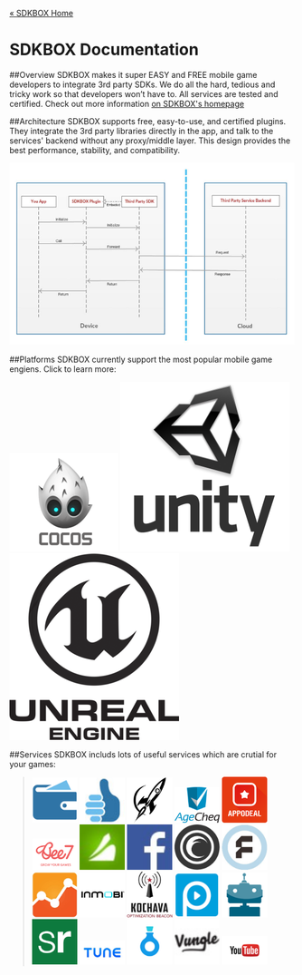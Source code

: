 [&#171; SDKBOX Home](http://sdkbox.com)

<h1>SDKBOX Documentation</h1>

##Overview
SDKBOX makes it super EASY and FREE mobile game developers to integrate 3rd party SDKs. We do all the hard, tedious and tricky work so that developers won’t have to. All services are tested and certified. Check out more information [on SDKBOX's homepage](http://sdkbox.com)


##Architecture
SDKBOX supports free, easy-to-use, and certified plugins. They integrate the 3rd party libraries directly in the app, and talk to the services' backend without any proxy/middle layer. This design provides the best performance, stability, and compatibility. 

![chart](./imgs/sdkbox_sequence.jpg)


##Platforms
SDKBOX currently support the most popular mobile game engiens. Click to learn more: 

<div class="platforms">
<a href="/cocos"><img src="/imgs/cocos.png"></a>
<a href="/unity"><img src="/imgs/unity.png"></a>
<a href="/unreal"><img src="/imgs/unreal.png"></a>
</div>


##Services
SDKBOX includs lots of useful services which are crutial for your games: 

> ![chart](./imgs/iap.png)
> ![chart](./imgs/review.jpg)
> ![chart](./imgs/adcolony.jpg)
> ![chart](./imgs/agecheq.png)
> ![chart](./imgs/appodeal.png)
> ![chart](./imgs/bee7.jpg)
> ![chart](./imgs/chartboost.jpg)
> ![chart](./imgs/facebook.jpg)
> ![chart](./imgs/flurry.png)
> ![chart](./imgs/fyber.jpg)
> ![chart](./imgs/ga.jpg)
> ![chart](./imgs/inmobi.jpg)
> ![chart](./imgs/kochava.jpg)
> ![chart](./imgs/playphone.jpg)
> ![chart](./imgs/soomla.png)
> ![chart](./imgs/sr.png)
> ![chart](./imgs/tune.jpg)
> ![chart](./imgs/valuepotion.jpg)
> ![chart](./imgs/vungle.jpg)
> ![chart](./imgs/youtube.png)

<style>
blockquote img {width:80px}
</style>